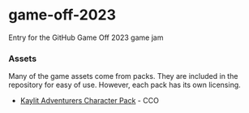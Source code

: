 # game-off-2023
Entry for the GitHub Game Off 2023 game jam

### Assets

Many of the game assets come from packs. They are included in the repository for easy of use. However, each pack has its own licensing.

- [Kaylit Adventurers Character Pack](https://kaylousberg.itch.io/kaykit-adventurers) - CCO
